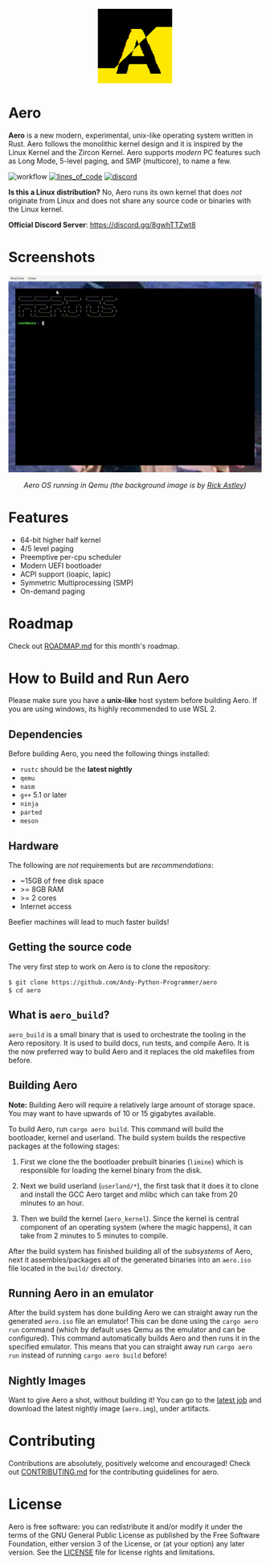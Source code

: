 <p align="center">
    <img src="./misc/aero-logo.png">
</p>

# Aero

**Aero** is a new modern, experimental, unix-like operating system written in Rust. 
Aero follows the monolithic kernel design and it is inspired by the Linux Kernel and 
the Zircon Kernel. Aero supports *modern* PC features such as Long Mode, 5-level paging, 
and SMP (multicore), to name a few.

![workflow](https://github.com/Andy-Python-Programmer/aero/actions/workflows/build.yml/badge.svg)
[![lines_of_code](https://tokei.rs/b1/github/Andy-Python-Programmer/aero)](https://github.com/Andy-Python-Programmer/aero)
[![discord](https://img.shields.io/discord/828564770063122432)](https://discord.gg/8gwhTTZwt8)

**Is this a Linux distribution?**
No, Aero runs its own kernel that does *not* originate from Linux and does not share any source code or binaries with the Linux kernel.

**Official Discord Server**: <https://discord.gg/8gwhTTZwt8>

# Screenshots
<img src="misc/demo.gif">
<p align="center"><i>Aero OS running in Qemu (the background image is by <a href="https://www.youtube.com/watch?v=dQw4w9WgXcQ">Rick Astley</a>)</i></p>

# Features
- 64-bit higher half kernel
- 4/5 level paging
- Preemptive per-cpu scheduler
- Modern UEFI bootloader
- ACPI support (ioapic, lapic)
- Symmetric Multiprocessing (SMP)
- On-demand paging

# Roadmap

Check out [ROADMAP.md](ROADMAP.md) for this month's roadmap.

# How to Build and Run Aero

Please make sure you have a **unix-like** host system before building 
Aero. If you are using windows, its highly recommended to use WSL 2.

## Dependencies

Before building Aero, you need the following things installed:
- `rustc` should be the **latest nightly**
- `qemu`
- `nasm`
- `g++` 5.1 or later
- `ninja`
- `parted`
- `meson`

## Hardware

The following are *not* requirements but are *recommendations*:
- ~15GB of free disk space
- \>= 8GB RAM
- \>= 2 cores
- Internet access

Beefier machines will lead to much faster builds!

## Getting the source code

The very first step to work on Aero is to clone the repository:
```shell
$ git clone https://github.com/Andy-Python-Programmer/aero
$ cd aero
```

## What is `aero_build`?
`aero_build` is a small binary that is used to orchestrate the tooling in the Aero repository. 
It is used to build docs, run tests, and compile Aero. It is the now preferred way to build Aero and 
it replaces the old makefiles from before.

## Building Aero

**Note:** Building Aero will require a relatively large amount of storage space. You
may want to have upwards of 10 or 15 gigabytes available.

To build Aero, run `cargo aero build`. This command will build the bootloader, kernel and 
userland. The build system builds the respective packages at the following stages:

1. First we clone the the bootloader prebuilt binaries (`limine`) which is responsible for loading the kernel binary
from the disk.

2. Next we build userland (`userland/*`), the first task that it does it to clone and install 
the GCC Aero target and mlibc which can take from 20 minutes to an hour.

3. Then we build the kernel (`aero_kernel`). Since the kernel is central component of an operating
system (where the magic happens), it can take from 2 minutes to 5 minutes to compile.

After the build system has finished building all of the *subsystems* of Aero, next it assembles/packages
all of the generated binaries into an `aero.iso` file located in the `build/` directory.

## Running Aero in an emulator

After the build system has done building Aero we can straight away run the generated `aero.iso` file an emulator! 
This can be done using the `cargo aero run` command (which by default uses Qemu as the emulator and can be configured). 
This command automatically builds Aero and then runs it in the specified emulator. This means that you can straight away
run `cargo aero run` instead of running `cargo aero build` before!

## Nightly Images

Want to give Aero a shot, without building it! You can go to the [latest job](https://github.com/Andy-Python-Programmer/aero/actions/workflows/build.yml?query=is%3Asuccess+branch%3Amaster) and download the latest nightly image (`aero.img`), under artifacts.

# Contributing

Contributions are absolutely, positively welcome and encouraged! Check out [CONTRIBUTING.md](CONTRIBUTING.md) for the contributing guidelines for aero.

# License

Aero is free software: you can redistribute it and/or modify
it under the terms of the GNU General Public License as published by
the Free Software Foundation, either version 3 of the License, or
(at your option) any later version. See the [LICENSE](LICENSE) file for license rights and limitations.
